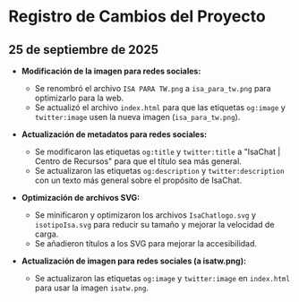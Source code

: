 # Registro de Cambios del Proyecto

## 25 de septiembre de 2025

- **Modificación de la imagen para redes sociales:**
    - Se renombró el archivo `ISA PARA TW.png` a `isa_para_tw.png` para optimizarlo para la web.
    - Se actualizó el archivo `index.html` para que las etiquetas `og:image` y `twitter:image` usen la nueva imagen (`isa_para_tw.png`).

- **Actualización de metadatos para redes sociales:**
    - Se modificaron las etiquetas `og:title` y `twitter:title` a "IsaChat | Centro de Recursos" para que el título sea más general.
    - Se actualizaron las etiquetas `og:description` y `twitter:description` con un texto más general sobre el propósito de IsaChat.

- **Optimización de archivos SVG:**
    - Se minificaron y optimizaron los archivos `IsaChatlogo.svg` y `isotipoIsa.svg` para reducir su tamaño y mejorar la velocidad de carga.
    - Se añadieron títulos a los SVG para mejorar la accesibilidad.

- **Actualización de imagen para redes sociales (a isatw.png):**
    - Se actualizaron las etiquetas `og:image` y `twitter:image` en `index.html` para usar la imagen `isatw.png`.